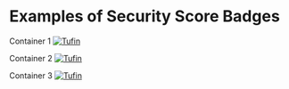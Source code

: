 # Examples of Security Score Badges


Container 1 [![Tufin](https://securecloud.tufin.io/api/MyCompany/MyProject/badges/security-score?image=k8s.gcr.io/event-exporter:05&amp;token=6440d59a-97a9-47c8-92a-20963fc47b11)](https://securecloud.tufin.io/ui/#/MyCompany/MyProject/grid/scans?image=k8s.gcr.io/event-exporter:05)

Container 2 [![Tufin](https://securecloud.tufin.io/api/generic-bank/retail/badges/security-score?image=tufinim/postgres:cia-latest&token=46996438-6a77-4f9b-86cc-8a5308ff8966)](https://securecloud.tufin.io/ui/#/generic-bank/retail/grid/scans?image=tufinim/postgres)

Container 3 [![Tufin](https://securecloud.tufin.io/api/generic-bank/retail/badges/security-score?image=tufinim/generic-bank-indexer:cia-latest&token=46996438-6a77-4f9b-86cc-8a5308ff8966)](https://securecloud.tufin.io/ui/#/generic-bank/retail/grid/scans?image=tufinim/generic-bank-indexer)
